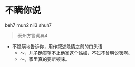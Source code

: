 # 不瞒你说
beh7 mun2 nii3 shuh7
> 泰州方言词典4
- 不隐瞒地告诉你，用作叙述隐情之前的口头语
  - ～，儿子确实望不上他家这个姑娘，不过不曾明说罢啊。
  - ～，家里真的要断顿唻。
